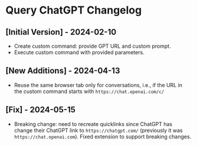 # Query ChatGPT Changelog

## [Initial Version] - 2024-02-10

- Create custom command: provide GPT URL and custom prompt.
- Execute custom command with provided parameters.

## [New Additions] - 2024-04-13

- Reuse the same browser tab only for conversations, i.e., if the URL in the custom command starts
  with `https://chat.openai.com/c/`

## [Fix] - 2024-05-15

- Breaking change: need to recreate quicklinks since ChatGPT has change their ChatGPT link to `https://chatgpt.com/` (previously it was `https://chat.openai.com`). Fixed extension to support breaking changes.
